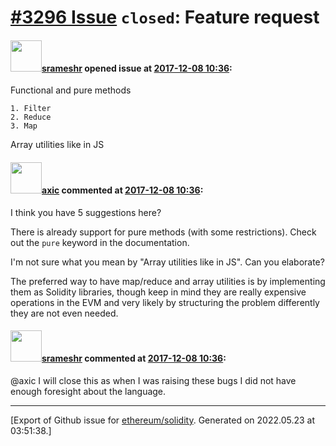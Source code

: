 # [\#3296 Issue](https://github.com/ethereum/solidity/issues/3296) `closed`: Feature request

#### <img src="https://avatars.githubusercontent.com/u/8149408?u=c0691d1ea37d0f9494bacf698d2aee46c1ecab91&v=4" width="50">[srameshr](https://github.com/srameshr) opened issue at [2017-12-08 10:36](https://github.com/ethereum/solidity/issues/3296):

Functional and pure methods
```
1. Filter
2. Reduce
3. Map
```
Array utilities like in JS


#### <img src="https://avatars.githubusercontent.com/u/20340?v=4" width="50">[axic](https://github.com/axic) commented at [2017-12-08 10:36](https://github.com/ethereum/solidity/issues/3296#issuecomment-352412387):

I think you have 5 suggestions here?

There is already support for pure methods (with some restrictions). Check out the `pure` keyword in the documentation.

I'm not sure what you mean by "Array utilities like in JS". Can you elaborate?

The preferred way to have map/reduce and array utilities is by implementing them as Solidity libraries, though keep in mind they are really expensive operations in the EVM and very likely by structuring the problem differently they are not even needed.

#### <img src="https://avatars.githubusercontent.com/u/8149408?u=c0691d1ea37d0f9494bacf698d2aee46c1ecab91&v=4" width="50">[srameshr](https://github.com/srameshr) commented at [2017-12-08 10:36](https://github.com/ethereum/solidity/issues/3296#issuecomment-352414350):

@axic I will close this as when I was raising these bugs I did not have enough foresight about the language.


-------------------------------------------------------------------------------



[Export of Github issue for [ethereum/solidity](https://github.com/ethereum/solidity). Generated on 2022.05.23 at 03:51:38.]
